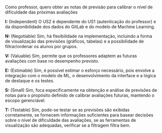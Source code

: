 Como professor, quero obter as notas de previsão para calibrar o nível de dificuldade das próximas avaliações

**I:** (Independent) O US2 é dependente do US1 (autenticação do professor) e da disponibilidade dos dados do GitLab e do modelo de Machine Learning.

**N:** (Negotiable) Sim, há flexibilidade na implementação, incluindo a forma de visualização das previsões (gráficos, tabelas) e a possibilidade de filtrar/ordenar os alunos por grupos.

**V:** (Valuable) Sim, permite que os professores adaptem as futuras avaliações com base no desempenho previsto.

**E:** (Estimable) Sim, é possível estimar o esforço necessário, pois envolve a integração com o modelo de ML, o desenvolvimento da interface e a lógica de destaque e os testes.

**S:** (Small) Sim, foca especificamente na obtenção e análise de previsões de notas para o propósito definido de calibrar avaliações futuras, mantendo o escopo gerenciável.

**T:** (Testable) Sim, pode-se testar se as previsões são exibidas corretamente, se fornecem informações suficientes para basear decisões sobre o nível de dificuldade das avaliações, se as ferramentas de visualização são adequadas, verificar se a filtragem filtra bem.